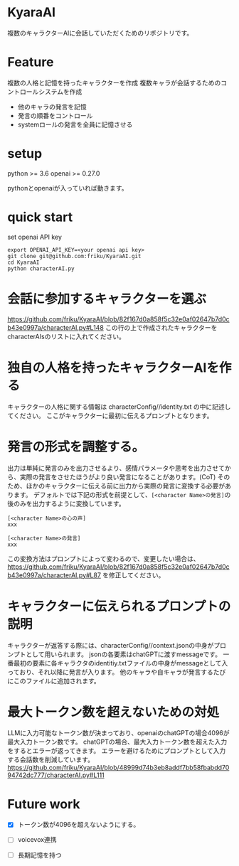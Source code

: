 # KyaraAI
複数のキャラクターAIに会話していただくためのリポジトリです。


# Feature
複数の人格と記憶を持ったキャラクターを作成
複数キャラが会話するためのコントロールシステムを作成
- 他のキャラの発言を記憶
- 発言の順番をコントロール
- systemロールの発言を全員に記憶させる

# setup
python >= 3.6
openai >= 0.27.0

pythonとopenaiが入っていれば動きます。

# quick start
set openai API key
```
export OPENAI_API_KEY=<your openai api key>
git clone git@github.com:friku/KyaraAI.git
cd KyaraAI
python characterAI.py
```

# 会話に参加するキャラクターを選ぶ
https://github.com/friku/KyaraAI/blob/82f167d0a858f5c32e0af02647b7d0cb43e0997a/characterAI.py#L148
この行の上で作成されたキャラクターをcharacterAIsのリストに入れてください。


# 独自の人格を持ったキャラクターAIを作る
キャラクターの人格に関する情報は
characterConfig/<character name>/identity.txt
の中に記述してください。
ここがキャラクターに最初に伝えるプロンプトとなります。

# 発言の形式を調整する。
出力は単純に発言のみを出力させるより、感情パラメータや思考を出力させてから、実際の発言をさせたほうがより良い発言になることがあります。(CoT)
そのため、ほかのキャラクターに伝える前に出力から実際の発言に変換する必要があります。
デフォルトでは下記の形式を前提として、`[<character Name>の発言]`の後のみを出力するように変換しています。
```
[<character Name>の心の声]
xxx

[<character Name>の発言]
xxx
```
この変換方法はプロンプトによって変わるので、変更したい場合は、
https://github.com/friku/KyaraAI/blob/82f167d0a858f5c32e0af02647b7d0cb43e0997a/characterAI.py#L87
を修正してください。


# キャラクターに伝えられるプロンプトの説明
キャラクターが返答する際には、characterConfig/<character name>/context.jsonの中身がプロンプトとして用いられます。
jsonの各要素はchatGPTに渡すmessageです。
一番最初の要素に各キャラクタのidentitiy.txtファイルの中身がmessageとして入っており、それ以降に発言が入ります。
他のキャラや自キャラが発言するたびにこのファイルに追加されます。

# 最大トークン数を超えないための対処
LLMに入力可能なトークン数が決まっており、openaiのchatGPTの場合4096が最大入力トークン数です。
chatGPTの場合、最大入力トークン数を超えた入力をするとエラーが返ってきます。
エラーを避けるためにプロンプトとして入力する会話数を削減しています。
  https://github.com/friku/KyaraAI/blob/48999d74b3eb8addf7bb58fbabdd7094742dc777/characterAI.py#L111


# Future work
- [x] トークン数が4096を超えないようにする。
- [ ] voicevox連携 
- [ ] 長期記憶を持つ



